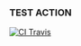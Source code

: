 ### TEST ACTION

[![CI Travis](https://travis-ci.com/VTV24/BlogsApp.svg?branch=develop)](https://travis-ci.com/VTV24/BlogsApp)
